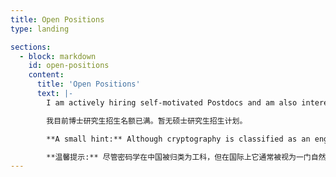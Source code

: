 ```yaml
---
title: Open Positions
type: landing

sections:
  - block: markdown
    id: open-positions
    content:
      title: 'Open Positions'
      text: |-
        I am actively hiring self-motivated Postdocs and am also interested in supervising Bachelor students for their theses. I have no PhD positions for now.  

        我目前博士研究生招生名额已满。暂无硕士研究生招生计划。  

        **A small hint:** Although cryptography is classified as an engineering discipline in China, it is widely considered a natural science internationally and therefore requires a strong mathematical background or scientific thinking. If you're only looking to complete an undergraduate thesis as quickly as possible, this won't be an issue. However, if you aim to delve deeply into cryptography, please be mentally prepared before contacting me.  

        **温馨提示:** 尽管密码学在中国被归类为工科，但在国际上它通常被视为一门自然科学，因此需要扎实的数学基础或理科思维。如果你只是想尽快完成本科毕业论文，这并不成问题。但如果你想深入研究密码学，请在联系我之前做好充分的心理准备。
---
```


